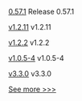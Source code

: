 
[0.57.1](https://github.com/hyperledger/aries-vcx/releases/tag/0.57.1) Release 0.57.1

[v1.2.11](https://github.com/hyperledger/firefly-sdk-nodejs/releases/tag/v1.2.11) v1.2.11

[v1.2.2](https://github.com/hyperledger/firefly/releases/tag/v1.2.2) v1.2.2

[v1.0.5-4](https://github.com/hyperledger-labs/fabric-operator/releases/tag/v1.0.5-4) v1.0.5-4

[v3.3.0](https://github.com/hyperledger/firefly-ethconnect/releases/tag/v3.3.0) v3.3.0


[See more >>>](https://start-here.hyperledger.org/releases)
